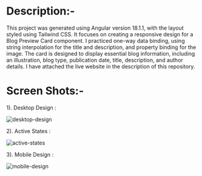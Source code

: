 # Description:-

This project was generated using Angular version 18.1.1, with the layout styled using Tailwind CSS. It focuses on creating a responsive design for a Blog Preview Card component. I practiced one-way data binding, using string interpolation for the title and description, and property binding for the image. The card is designed to display essential blog information, including an illustration, blog type, publication date, title, description, and author details. I have attached the live website in the description of this repository.

# Screen Shots:-

1). Desktop Design :

![desktop-design](https://github.com/user-attachments/assets/efd45332-1984-4654-a4e3-127cdb06ae43)

2). Active States :

![active-states](https://github.com/user-attachments/assets/a726d9c3-0756-433c-abb9-f593d31b85ff)

3). Mobile Design :

![mobile-design](https://github.com/user-attachments/assets/364db8c5-1ee6-4e2e-8443-8f8d1486cf5e)
